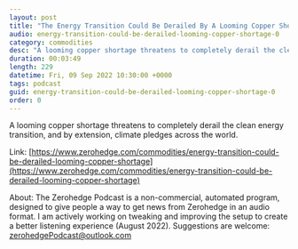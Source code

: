 ```yaml
---
layout: post
title: "The Energy Transition Could Be Derailed By A Looming Copper Shortage"
audio: energy-transition-could-be-derailed-looming-copper-shortage-0
category: commodities
desc: "A looming copper shortage threatens to completely derail the clean energy transition, and by extension, climate pledges across the world."
duration: 00:03:49
length: 229
datetime: Fri, 09 Sep 2022 10:30:00 +0000
tags: podcast
guid: energy-transition-could-be-derailed-looming-copper-shortage-0
order: 0
---
```

A looming copper shortage threatens to completely derail the clean energy transition, and by extension, climate pledges across the world.

Link: [https://www.zerohedge.com/commodities/energy-transition-could-be-derailed-looming-copper-shortage](https://www.zerohedge.com/commodities/energy-transition-could-be-derailed-looming-copper-shortage)

About: The Zerohedge Podcast is a non-commercial, automated program, designed to give people a way to get news from Zerohedge in an audio format.  I am actively working on tweaking and improving the setup to create a better listening experience (August 2022).  Suggestions are welcome: [zerohedgePodcast@outlook.com](mailto:zerohedgePodcast@outlook.com)